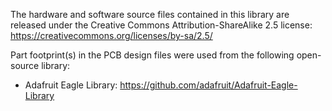 The hardware and software source files contained in this library are released under the Creative Commons Attribution-ShareAlike 2.5 license: https://creativecommons.org/licenses/by-sa/2.5/

Part footprint(s) in the PCB design files were used from the following open-source library:
 - Adafruit Eagle Library: https://github.com/adafruit/Adafruit-Eagle-Library
